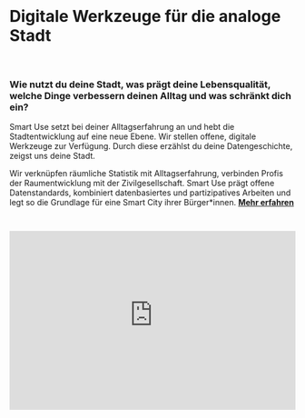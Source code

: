 <br>

# Digitale Werkzeuge für die analoge Stadt

<br>

### Wie nutzt du deine Stadt, was prägt deine Lebensqualität, welche Dinge verbessern deinen Alltag und was schränkt dich ein?

Smart Use setzt bei deiner Alltagserfahrung an und hebt die Stadtentwicklung auf eine neue Ebene. Wir stellen offene, digitale Werkzeuge zur Verfügung. Durch diese erzählst du deine Datengeschichte, zeigst uns deine Stadt.

Wir verknüpfen räumliche Statistik mit Alltagserfahrung, verbinden Profis der Raumentwicklung mit der Zivilgesellschaft. Smart Use prägt offene Datenstandards, kombiniert datenbasiertes und partizipatives Arbeiten und legt so die Grundlage für eine Smart City ihrer Bürger*innen.
**[ Mehr&nbsp;erfahren](/about)**

<center style="margin-top:3em"><iframe width="100%" height="315" src="https://www.youtube-nocookie.com/embed/grwRc3TGwV0?cc_load_policy=1" frameborder="0" allow="autoplay; encrypted-media; picture-in-picture" allowfullscreen></iframe></center>
